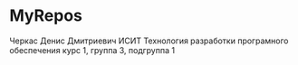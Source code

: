 # MyRepos
Черкас 
Денис
Дмитриевич
ИСИТ
Технология разработки програмного обеспечения
курс 1, группа 3, подгруппа 1
